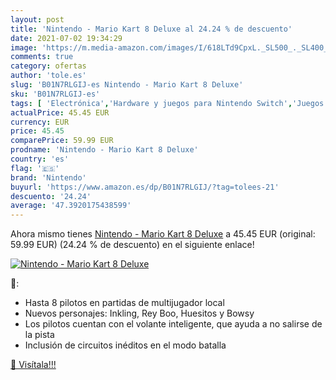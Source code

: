 ```yaml
---
layout: post
title: 'Nintendo - Mario Kart 8 Deluxe al 24.24 % de descuento'
date: 2021-07-02 19:34:29
image: 'https://m.media-amazon.com/images/I/618LTd9CpxL._SL500_._SL400_.jpg'
comments: true
category: ofertas
author: 'tole.es'
slug: 'B01N7RLGIJ-es Nintendo - Mario Kart 8 Deluxe'
sku: 'B01N7RLGIJ-es'
tags: [ 'Electrónica','Hardware y juegos para Nintendo Switch','Juegos para Nintendo Switch','Videojuegos','nintendo', ]
actualPrice: 45.45 EUR
currency: EUR
price: 45.45
comparePrice: 59.99 EUR
prodname: 'Nintendo - Mario Kart 8 Deluxe'
country: 'es'
flag: '🇪🇸'
brand: 'Nintendo'
buyurl: 'https://www.amazon.es/dp/B01N7RLGIJ/?tag=tolees-21'
descuento: '24.24'
average: '47.3920175438599'
---
```


Ahora mismo tienes [Nintendo - Mario Kart 8 Deluxe](https://www.amazon.es/dp/B01N7RLGIJ/?tag=tolees-21) a 45.45 EUR (original: 59.99 EUR) (24.24 %  de descuento) en el siguiente enlace!

[![Nintendo - Mario Kart 8 Deluxe](https://m.media-amazon.com/images/I/618LTd9CpxL._SL500_._SL400_.jpg)](https://www.amazon.es/dp/B01N7RLGIJ/?tag=tolees-21)

🔎:

- Hasta 8 pilotos en partidas de multijugador local
- Nuevos personajes: Inkling, Rey Boo, Huesitos y Bowsy
- Los pilotos cuentan con el volante inteligente, que ayuda a no salirse de la pista
- Inclusión de circuitos inéditos en el modo batalla

[🛒 Visítala!!!](https://www.amazon.es/dp/B01N7RLGIJ/?tag=tolees-21)
